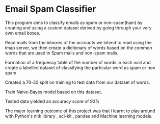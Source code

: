 # Email Spam Classifier

This program aims to classify emails as spam or non-spam(ham) by creating and using a custom dataset derived by going through your very own email boxes.

Read mails from the inboxes of the accounts we intend to read using the imap server, we then create a dictionary of words based on the common words that are used in Spam mails and non-spam mails.

Formation of a  frequency table of the number of words in each mail and create a labelled dataset of classifying the particular word as spam or non spam.

Created a 70-30 split on training to test data from our dataset of words.

Train Naive-Bayes model based on this dataset. 

Tested data yielded an accuracy score of 93%

The major learning outcome of this project was that i learnt to play around with Python's nltk library , sci-kit , pandas and Machine learning models.

